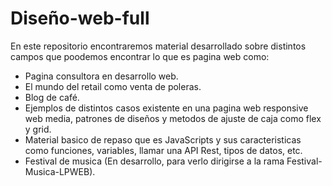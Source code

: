 # Diseño-web-full

En este repositorio encontraremos material desarrollado sobre distintos campos que poodemos encontrar lo que es pagina web como:

 - Pagina consultora en desarrollo web.
 - El mundo del retail como venta de poleras.
 - Blog de café.
 - Ejemplos de distintos casos existente en una pagina web responsive web media, patrones de diseños y metodos de ajuste de caja como flex y grid.
 - Material basico de repaso que es JavaScripts y sus caracteristicas como funciones, variables, llamar una API Rest, tipos de datos, etc.
 - Festival de musica (En desarrollo, para verlo dirigirse a la rama Festival-Musica-LPWEB).


